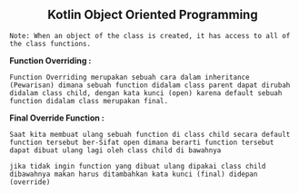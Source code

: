 <h2 align="center">Kotlin Object Oriented Programming</h2>

`Note: When an object of the class is created, it has access to all of the class functions.`


**Function Overriding :**

`Function Overriding merupakan sebuah cara dalam inheritance (Pewarisan) dimana sebuah function didalam class parent dapat dirubah didalam class child, dengan kata kunci (open) karena default sebuah function didalam class merupakan final.`


**Final Override Function :**

`Saat kita membuat ulang sebuah function di class child secara default function tersebut ber-Sifat open dimana berarti function tersebut dapat dibuat ulang lagi oleh class child di bawahnya `

`jika tidak ingin function yang dibuat ulang dipakai class child dibawahnya makan harus ditambahkan kata kunci (final) didepan (override)`